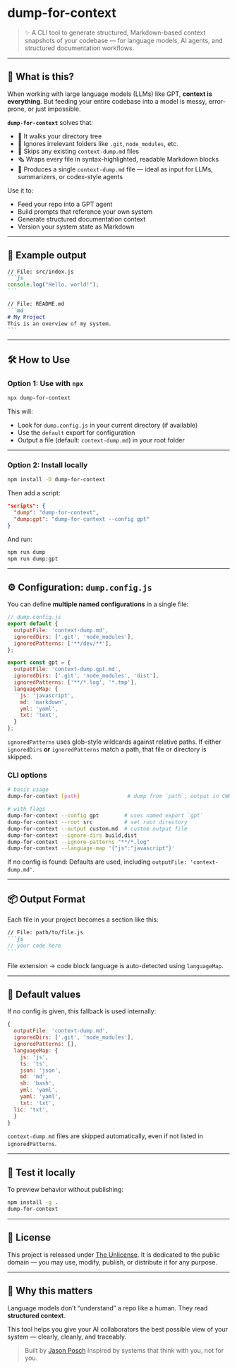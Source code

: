 # dump-for-context

> ✨ A CLI tool to generate structured, Markdown-based context snapshots of your codebase — for language models, AI agents, and structured documentation workflows.

---

## 🧐 What is this?

When working with large language models (LLMs) like GPT, **context is everything**.
But feeding your entire codebase into a model is messy, error-prone, or just impossible.

**`dump-for-context`** solves that:

* 📂 It walks your directory tree
* 🧹 Ignores irrelevant folders like `.git`, `node_modules`, etc.
* 🚫 Skips any existing `context-dump.md` files
* 🗞 Wraps every file in syntax-highlighted, readable Markdown blocks
* 🧠 Produces a single `context-dump.md` file — ideal as input for LLMs, summarizers, or codex-style agents

Use it to:

* Feed your repo into a GPT agent
* Build prompts that reference your own system
* Generate structured documentation context
* Version your system state as Markdown

---

## 🥪 Example output

````md
// File: src/index.js
```js
console.log("Hello, world!");
```

// File: README.md
```md
# My Project
This is an overview of my system.
```

````

---

## 🛠 How to Use

### Option 1: Use with `npx`

```bash
npx dump-for-context
````

This will:

* Look for `dump.config.js` in your current directory (if available)
* Use the `default` export for configuration
* Output a file (default: `context-dump.md`) in your root folder

---

### Option 2: Install locally

```bash
npm install -D dump-for-context
```

Then add a script:

```json
"scripts": {
  "dump": "dump-for-context",
  "dump:gpt": "dump-for-context --config gpt"
}
```

And run:

```bash
npm run dump
npm run dump:gpt
```

---

## ⚙️ Configuration: `dump.config.js`

You can define **multiple named configurations** in a single file:

```js
// dump.config.js
export default {
  outputFile: 'context-dump.md',
  ignoredDirs: ['.git', 'node_modules'],
  ignoredPatterns: ['**/dev/**'],
};

export const gpt = {
  outputFile: 'context-dump.gpt.md',
  ignoredDirs: ['.git', 'node_modules', 'dist'],
  ignoredPatterns: ['**/*.log', '*.tmp'],
  languageMap: {
    js: 'javascript',
    md: 'markdown',
    yml: 'yaml',
    txt: 'text',
  } 
};
```

`ignoredPatterns` uses glob-style wildcards against relative paths. If either
`ignoredDirs` **or** `ignoredPatterns` match a path, that file or directory is
skipped.

### CLI options

```bash
# basic usage
dump-for-context [path]               # dump from `path`, output in CWD

# with flags
dump-for-context --config gpt        # uses named export `gpt`
dump-for-context --root src          # set root directory
dump-for-context --output custom.md  # custom output file
dump-for-context --ignore-dirs build,dist
dump-for-context --ignore-patterns "**/*.log"
dump-for-context --language-map '{"js":"javascript"}'
```

If no config is found:
Defaults are used, including `outputFile: 'context-dump.md'`.

---

## 📦 Output Format

Each file in your project becomes a section like this:

````md
// File: path/to/file.js
```js
// your code here
```
````

File extension → code block language is auto-detected using `languageMap`.

---

## 📌 Default values

If no config is given, this fallback is used internally:

```js
{
  outputFile: 'context-dump.md',
  ignoredDirs: ['.git', 'node_modules'],
  ignoredPatterns: [],
  languageMap: {
    js: 'js',
    ts: 'ts',
    json: 'json',
    md: 'md',
    sh: 'bash',
    yml: 'yaml',
    yaml: 'yaml',
    txt: 'txt',
  lic: 'txt',
  }
}
````
`context-dump.md` files are skipped automatically, even if not listed in `ignoredPatterns`.

---

## 🥪 Test it locally

To preview behavior without publishing:

```bash
npm install -g .
dump-for-context
```

---

## 📄 License

This project is released under [The Unlicense](./UNLICENSE).
It is dedicated to the public domain — you may use, modify, publish, or distribute it for any purpose.

---

## 🧭 Why this matters

Language models don’t “understand” a repo like a human.
They read **structured context**.

This tool helps you give your AI collaborators the best possible view of your system — clearly, cleanly, and traceably.

> Built by [Jason Posch](https://github.com/technikhighknee)
> Inspired by systems that think with you, not for you.
